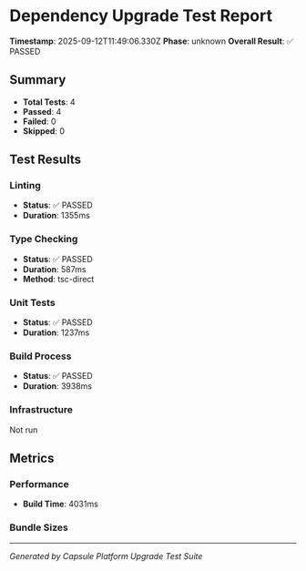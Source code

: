 
# Dependency Upgrade Test Report

**Timestamp**: 2025-09-12T11:49:06.330Z
**Phase**: unknown
**Overall Result**: ✅ PASSED

## Summary
- **Total Tests**: 4
- **Passed**: 4
- **Failed**: 0
- **Skipped**: 0

## Test Results

### Linting
- **Status**: ✅ PASSED
- **Duration**: 1355ms

### Type Checking  
- **Status**: ✅ PASSED
- **Duration**: 587ms
- **Method**: tsc-direct

### Unit Tests
- **Status**: ✅ PASSED
- **Duration**: 1237ms


### Build Process
- **Status**: ✅ PASSED
- **Duration**: 3938ms

### Infrastructure
Not run

## Metrics

### Performance
- **Build Time**: 4031ms


### Bundle Sizes


---
*Generated by Capsule Platform Upgrade Test Suite*
